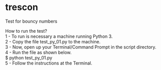 # trescon
Test for bouncy numbers

How to run the test?</br>
1 - To run is necessary a machine running Python 3.</br>
2 - Copy the file test_py_01.py to the machine.</br>
3 - Now, open up your Terminal/Command Prompt in the script directory.</br>
4 - Run the file as shown below.</br>
  $ python test_py_01.py</br>
5 - Follow the instructions at the Terminal.</br>

